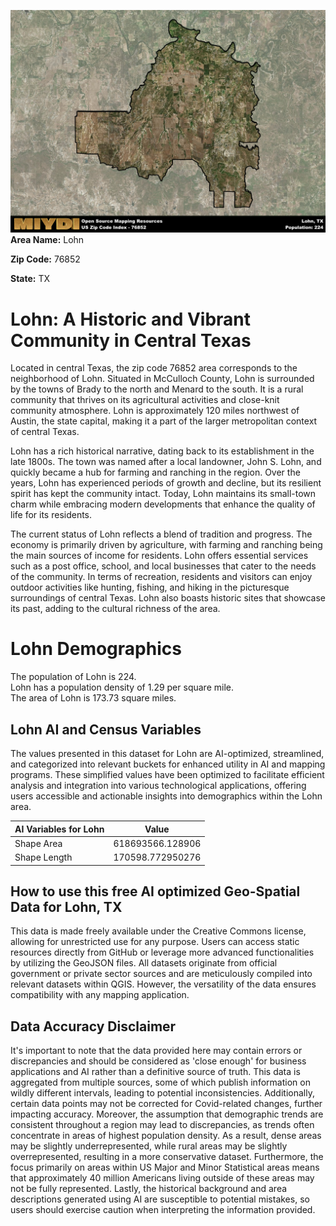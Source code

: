 ![Image Alt Text](../_images/76852.png)
**Area Name:** Lohn

**Zip Code:** 76852

**State:** TX


# Lohn: A Historic and Vibrant Community in Central Texas  

Located in central Texas, the zip code 76852 area corresponds to the neighborhood of Lohn. Situated in McCulloch County, Lohn is surrounded by the towns of Brady to the north and Menard to the south. It is a rural community that thrives on its agricultural activities and close-knit community atmosphere. Lohn is approximately 120 miles northwest of Austin, the state capital, making it a part of the larger metropolitan context of central Texas.

Lohn has a rich historical narrative, dating back to its establishment in the late 1800s. The town was named after a local landowner, John S. Lohn, and quickly became a hub for farming and ranching in the region. Over the years, Lohn has experienced periods of growth and decline, but its resilient spirit has kept the community intact. Today, Lohn maintains its small-town charm while embracing modern developments that enhance the quality of life for its residents.

The current status of Lohn reflects a blend of tradition and progress. The economy is primarily driven by agriculture, with farming and ranching being the main sources of income for residents. Lohn offers essential services such as a post office, school, and local businesses that cater to the needs of the community. In terms of recreation, residents and visitors can enjoy outdoor activities like hunting, fishing, and hiking in the picturesque surroundings of central Texas. Lohn also boasts historic sites that showcase its past, adding to the cultural richness of the area.

# Lohn Demographics

The population of Lohn is 224.  
Lohn has a population density of 1.29 per square mile.  
The area of Lohn is 173.73 square miles.  

## Lohn AI and Census Variables

The values presented in this dataset for Lohn are AI-optimized, streamlined, and categorized into relevant buckets for enhanced utility in AI and mapping programs. These simplified values have been optimized to facilitate efficient analysis and integration into various technological applications, offering users accessible and actionable insights into demographics within the Lohn area.

| AI Variables for Lohn | Value |
|-------------|-------|
| Shape Area | 618693566.128906 |
| Shape Length | 170598.772950276 |

## How to use this free AI optimized Geo-Spatial Data for Lohn, TX

This data is made freely available under the Creative Commons license, allowing for unrestricted use for any purpose. Users can access static resources directly from GitHub or leverage more advanced functionalities by utilizing the GeoJSON files. All datasets originate from official government or private sector sources and are meticulously compiled into relevant datasets within QGIS. However, the versatility of the data ensures compatibility with any mapping application.

## Data Accuracy Disclaimer
It's important to note that the data provided here may contain errors or discrepancies and should be considered as 'close enough' for business applications and AI rather than a definitive source of truth. This data is aggregated from multiple sources, some of which publish information on wildly different intervals, leading to potential inconsistencies. Additionally, certain data points may not be corrected for Covid-related changes, further impacting accuracy. Moreover, the assumption that demographic trends are consistent throughout a region may lead to discrepancies, as trends often concentrate in areas of highest population density. As a result, dense areas may be slightly underrepresented, while rural areas may be slightly overrepresented, resulting in a more conservative dataset. Furthermore, the focus primarily on areas within US Major and Minor Statistical areas means that approximately 40 million Americans living outside of these areas may not be fully represented. Lastly, the historical background and area descriptions generated using AI are susceptible to potential mistakes, so users should exercise caution when interpreting the information provided.
